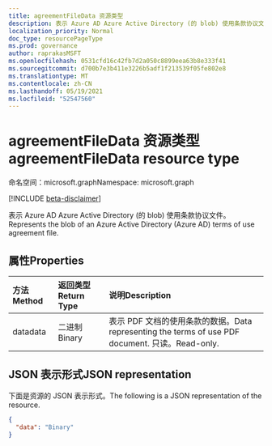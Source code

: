 ```yaml
---
title: agreementFileData 资源类型
description: 表示 Azure AD Azure Active Directory (的 blob) 使用条款协议文件。
localization_priority: Normal
doc_type: resourcePageType
ms.prod: governance
author: raprakasMSFT
ms.openlocfilehash: 0531cfd16c42fb7d2a050c8899eea63b8e333f41
ms.sourcegitcommit: d700b7e3b411e3226b5adf1f213539f05fe802e8
ms.translationtype: MT
ms.contentlocale: zh-CN
ms.lasthandoff: 05/19/2021
ms.locfileid: "52547560"
---
```

# <a name="agreementfiledata-resource-type"></a><span data-ttu-id="a83ee-103">agreementFileData 资源类型</span><span class="sxs-lookup"><span data-stu-id="a83ee-103">agreementFileData resource type</span></span>

<span data-ttu-id="a83ee-104">命名空间：microsoft.graph</span><span class="sxs-lookup"><span data-stu-id="a83ee-104">Namespace: microsoft.graph</span></span>

[!INCLUDE [beta-disclaimer](../../includes/beta-disclaimer.md)]

<span data-ttu-id="a83ee-105">表示 Azure AD Azure Active Directory (的 blob) 使用条款协议文件。</span><span class="sxs-lookup"><span data-stu-id="a83ee-105">Represents the blob of an Azure Active Directory (Azure AD) terms of use agreement file.</span></span>

## <a name="properties"></a><span data-ttu-id="a83ee-106">属性</span><span class="sxs-lookup"><span data-stu-id="a83ee-106">Properties</span></span>
| <span data-ttu-id="a83ee-107">方法</span><span class="sxs-lookup"><span data-stu-id="a83ee-107">Method</span></span>       | <span data-ttu-id="a83ee-108">返回类型</span><span class="sxs-lookup"><span data-stu-id="a83ee-108">Return Type</span></span> | <span data-ttu-id="a83ee-109">说明</span><span class="sxs-lookup"><span data-stu-id="a83ee-109">Description</span></span> |
|:-------------|:------------|:------------|
|<span data-ttu-id="a83ee-110">data</span><span class="sxs-lookup"><span data-stu-id="a83ee-110">data</span></span>|<span data-ttu-id="a83ee-111">二进制</span><span class="sxs-lookup"><span data-stu-id="a83ee-111">Binary</span></span>|<span data-ttu-id="a83ee-112">表示 PDF 文档的使用条款的数据。</span><span class="sxs-lookup"><span data-stu-id="a83ee-112">Data representing the terms of use PDF document.</span></span> <span data-ttu-id="a83ee-113">只读。</span><span class="sxs-lookup"><span data-stu-id="a83ee-113">Read-only.</span></span>|

## <a name="json-representation"></a><span data-ttu-id="a83ee-114">JSON 表示形式</span><span class="sxs-lookup"><span data-stu-id="a83ee-114">JSON representation</span></span>

<span data-ttu-id="a83ee-115">下面是资源的 JSON 表示形式。</span><span class="sxs-lookup"><span data-stu-id="a83ee-115">The following is a JSON representation of the resource.</span></span>

<!-- {
  "blockType": "resource",
  "optionalProperties": [

  ],
  "@odata.type": "microsoft.graph.agreementFileData"
}-->

```json
{
  "data": "Binary"
}

```

<!-- uuid: 8fcb5dbc-d5aa-4681-8e31-b001d5168d79
2015-10-25 14:57:30 UTC -->
<!--
{
  "type": "#page.annotation",
  "description": "agreementFileData resource",
  "keywords": "",
  "section": "documentation",
  "tocPath": "",
  "suppressions": []
}
-->


